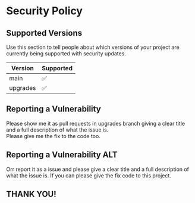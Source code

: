 # Security Policy

## Supported Versions

Use this section to tell people about which versions of your project are
currently being supported with security updates.

| Version | Supported          |
| ------- | ------------------ |
| main   | :white_check_mark: |
| upgrades | ✅ |

## Reporting a Vulnerability

Please show me it as pull requests in upgrades branch giving a clear title and a full description of what the issue is.
<br>
Please give me the fix to the code too.

## Reporting a Vulnerability ALT

Orr report it as a issue and please give a clear title and a full description of what the issue is.
If you can please give the fix code to this project.

## THANK YOU!
